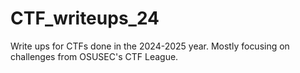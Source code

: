 # CTF_writeups_24

Write ups for CTFs done in the 2024-2025 year. Mostly focusing on challenges from OSUSEC's CTF League.
